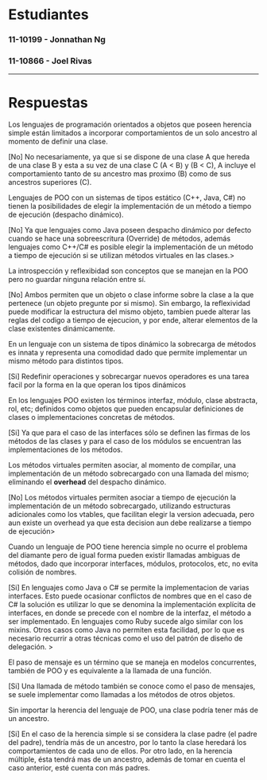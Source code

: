 # Estudiantes
### 11-10199 - Jonnathan Ng
### 11-10866 - Joel Rivas

---
# Respuestas

Los lenguajes de programación orientados a objetos que poseen herencia simple están limitados a incorporar comportamientos de un solo ancestro al momento de definir una clase.

[No] No necesariamente, ya que si se dispone de una clase A que hereda de una clase B y esta a su vez de una clase C (A < B) y (B < C), A incluye el comportamiento tanto de su ancestro mas proximo (B) como de sus ancestros superiores (C). 

Lenguajes de POO con un sistemas de tipos estático (C++, Java, C\#) no tienen la posibilidades de elegir la implementación de un método a tiempo de ejecución (despacho dinámico).

[No] Ya que lenguajes como Java poseen despacho dinámico por defecto cuando se hace una sobreescritura (Override) de métodos, además lenguajes como C++/C\# es posible elegir la implementación de un método a tiempo de ejecución si se utilizan métodos virtuales en las clases.>

La introspección y reflexibidad son conceptos que se manejan en la POO pero no guardar ninguna relación entre sí.

[No] Ambos permiten que un objeto o clase informe sobre la clase a la que pertenece (un objeto pregunte por si mismo). Sin embargo, la reflexividad puede modificar la estructura del
mismo objeto, tambien puede alterar las reglas del codigo a tiempo de ejecucion, y por ende,
alterar elementos de la clase existentes dinámicamente.

En un lenguaje con un sistema de tipos dinámico la sobrecarga de métodos es innata y representa una comodidad dado que permite implementar un mismo método para distintos tipos.

[Si] Redefinir operaciones y sobrecargar nuevos operadores es una tarea facil por la forma en la que operan los tipos dinámicos

En los lenguajes POO existen los términos interfaz, módulo, clase abstracta, rol, etc; definidos como objetos que pueden encapsular definiciones de clases o implementaciones concretas de métodos.

[Si] Ya que para el caso de las interfaces sólo se definen las firmas de los métodos de las clases y para el caso de los módulos se encuentran las implementaciones de los métodos.

Los métodos virtuales permiten asociar, al momento de compilar, una implementación de un método sobrecargado con una llamada del mismo; eliminando el **overhead** del despacho dinámico.

[No] Los métodos virtuales permiten asociar a tiempo de ejecución la implementación de un método sobrecargado, utilizando estructuras adicionales como los vtables, que facilitan elegir la version adecuada, pero aun existe un overhead ya que esta decision aun debe realizarse a tiempo de ejecución>

Cuando un lenguaje de POO tiene herencia simple no ocurre el problema del diamante pero de igual forma pueden existir llamadas ambiguas de métodos, dado que incorporar interfaces, módulos, protocolos, etc, no evita colisión de nombres.

[Si] En lenguajes como Java o C\# se permite la implementacion de varias interfaces. Esto puede ocasionar conflictos de nombres que en el caso de C\# la solución es utilizar lo que se denomina la implementación explícita de interfaces, en donde se precede con el nombre de la interfaz, el método a ser implementado. En lenguajes como Ruby sucede algo similar con los mixins. Otros casos como Java no permiten esta facilidad, por lo que es necesario recurrir a otras técnicas como el uso del patrón de diseño de delegación. >

El paso de mensaje es un término que se maneja en modelos concurrentes, también de POO y es equivalente a la llamada de una función.

[Si] Una llamada de método también se conoce como el paso de mensajes, se suele implementar
como llamadas a los métodos de otros objetos.

Sin importar la herencia del lenguaje de POO, una clase podría tener más de un ancestro.

[Si] En el caso de la herencia simple si se considera la clase padre (el padre del padre), tendría más de un ancestro, por lo tanto la clase heredará los comportamientos de cada uno de ellos. Por otro lado, en la herencia múltiple, ésta tendrá mas de un ancestro, además de tomar en cuenta el caso anterior, esté cuenta con más padres.